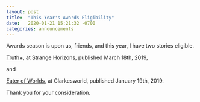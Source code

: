 ```yaml
---
layout: post
title:  "This Year's Awards Eligibility"
date:   2020-01-21 15:21:32 -0700
categories: announcements
---
```


Awards season is upon us, friends, and this year, I have two stories eligible.

[Truth+](http://strangehorizons.com/fiction/truth/), at Strange Horizons, published March 18th, 2019,

and

[Eater of Worlds](http://clarkesworldmagazine.com/wahls_01_19/), at Clarkesworld, published January 19th, 2019.

Thank you for your consideration. 
